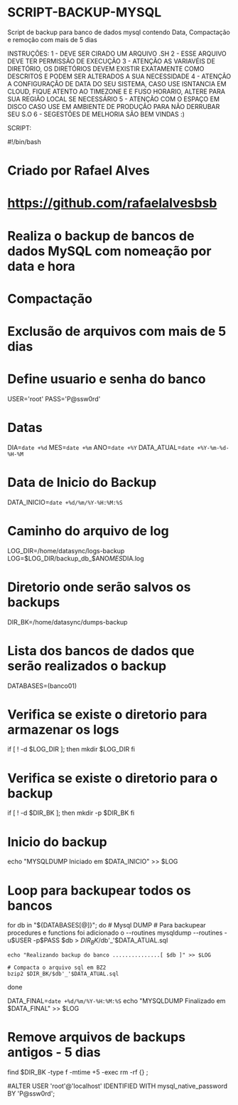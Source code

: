 # SCRIPT-BACKUP-MYSQL
Script de backup para banco de dados mysql contendo Data, Compactação e remoção com mais de 5 dias

INSTRUÇÕES:
1 - DEVE SER CIRADO UM ARQUIVO .SH
2 - ESSE ARQUIVO DEVE TER PERMISSÃO DE EXECUÇÃO
3 - ATENÇÃO AS VARIAVÉIS DE DIRETÓRIO, OS DIRETÓRIOS DEVEM EXISTIR EXATAMENTE COMO DESCRITOS E PODEM SER ALTERADOS A SUA NECESSIDADE
4 - ATENÇÃO A CONFIGURAÇÃO DE DATA DO SEU SISTEMA, CASO USE ISNTANCIA EM CLOUD, FIQUE ATENTO AO TIMEZONE E E FUSO HORARIO, ALTERE PARA SUA REGIÃO LOCAL SE NECESSÁRIO
5 - ATENÇÃO COM O ESPAÇO EM DISCO CASO USE EM AMBIENTE DE PRODUÇÃO PARA NÃO DERRUBAR SEU S.O
6 - SEGESTÕES DE MELHORIA SÃO BEM VINDAS :)

SCRIPT:

#!/bin/bash
# Criado por Rafael Alves
# https://github.com/rafaelalvesbsb
# Realiza o backup de bancos de dados MySQL com nomeação por data e hora
# Compactação
# Exclusão de arquivos com mais de 5 dias

# Define usuario e senha do banco
USER='root'
PASS='P@ssw0rd'

# Datas
DIA=`date +%d`
MES=`date +%m`
ANO=`date +%Y`
DATA_ATUAL=`date +%Y-%m-%d-%H-%M`

# Data de Inicio do Backup
DATA_INICIO=`date +%d/%m/%Y-%H:%M:%S`

# Caminho do arquivo de log
LOG_DIR=/home/datasync/logs-backup
LOG=$LOG_DIR/backup_db_$ANO$MES$DIA.log

# Diretorio onde serão salvos os backups
DIR_BK=/home/datasync/dumps-backup

# Lista dos bancos de dados que serão realizados o backup
DATABASES=(banco01)

# Verifica se existe o diretorio para armazenar os logs
if [ ! -d $LOG_DIR ]; then
    mkdir $LOG_DIR
fi

# Verifica se existe o diretorio para o backup
if [ ! -d $DIR_BK ]; then
    mkdir -p $DIR_BK
fi

# Inicio do backup
echo "MYSQLDUMP Iniciado em $DATA_INICIO" >> $LOG

# Loop para backupear todos os bancos
for db in "${DATABASES[@]}"; do
    # Mysql DUMP
    # Para backupear procedures e functions foi adicionado o --routines
    mysqldump --routines -u$USER -p$PASS $db > $DIR_BK/$db'_'$DATA_ATUAL.sql

    echo "Realizando backup do banco ...............[ $db ]" >> $LOG

    # Compacta o arquivo sql em BZ2
    bzip2 $DIR_BK/$db'_'$DATA_ATUAL.sql
done

DATA_FINAL=`date +%d/%m/%Y-%H:%M:%S`
echo "MYSQLDUMP Finalizado em $DATA_FINAL" >> $LOG

# Remove arquivos de backups antigos - 5 dias
find $DIR_BK -type f -mtime +5 -exec rm -rf {} \;



#ALTER USER 'root'@'localhost' IDENTIFIED WITH mysql_native_password BY 'P@ssw0rd'; 
